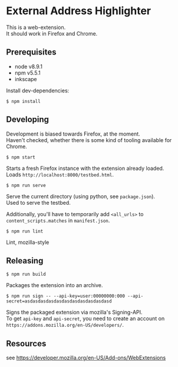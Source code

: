 # External Address Highlighter

This is a web-extension.  
It should work in Firefox and Chrome.


## Prerequisites

- node v8.9.1
- npm v5.5.1
- inkscape

Install dev-dependencies:

`$ npm install`


## Developing

Development is biased towards Firefox, at the moment.  
Haven't checked, whether there is some kind of tooling available for Chrome.


`$ npm start`

Starts a fresh Firefox instance with the extension already loaded.  
Loads `http://localhost:8000/testbed.html`.


`$ npm run serve`

Serve the current directory (using python, see `package.json`).  
Used to serve the testbed.

Additionally, you'll have to temporarily add `<all_urls>` to `content_scripts.matches` in `manifest.json`.


`$ npm run lint`

Lint, mozilla-style


## Releasing

`$ npm run build`

Packages the extension into an archive.


`$ npm run sign -- --api-key=user:00000000:000 --api-secret=asdasdasdasdasdasdasdasdasdasdasd`

Signs the packaged extension via mozilla's Signing-API.  
To get `api-key` and `api-secret`, you need to create an account on `https://addons.mozilla.org/en-US/developers/`.


## Resources

see https://developer.mozilla.org/en-US/Add-ons/WebExtensions
